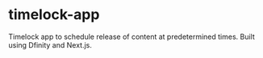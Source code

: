 # timelock-app
Timelock app to schedule release of content at predetermined times. Built using Dfinity and Next.js.
